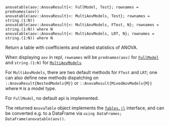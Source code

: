 ```
anovatable(aov::AnovaResult{<: FullModel, Test}; rownames = prednames(aov))
anovatable(aov::AnovaResult{<: MultiAovModels, Test}; rownames = string.(1:N))
anovatable(aov::AnovaResult{<: MultiAovModels, FTest, N}; rownames = string.(1:N)) where N
anovatable(aov::AnovaResult{<: MultiAovModels, LRT, N}; rownames = string.(1:N)) where N
```

Return a table with coefficients and related statistics of ANOVA.

When displaying `aov` in repl, `rownames` will be `prednames(aov)` for [`FullModel`](@ref) and `string.(1:N)` for [`MultiAovModels`](@ref). 

For `MultiAovModels`, there are two default methods for `FTest` and `LRT`; one can also define new methods dispatching on `::AnovaResult{NestedModels{M}}` or `::AnovaResult{MixedAovModels{M}}` where `M` is a model type. 

For `FullModel`, no default api is implemented.

The returned `AnovaTable` object implements the [`Tables.jl`](https://github.com/JuliaData/Tables.jl/) interface, and can be   converted e.g. to a DataFrame via `using DataFrames; DataFrame(anovatable(aov))`.
